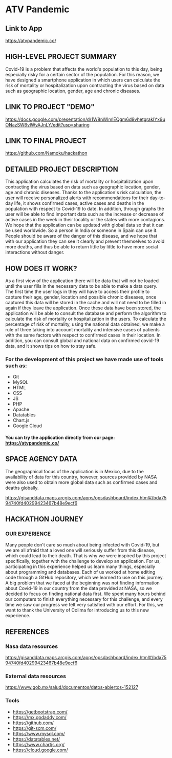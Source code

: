 # ATV Pandemic
## Link to App
https://atvpandemic.co/
## HIGH-LEVEL PROJECT SUMMARY
Covid-19 is a problem that affects the world's population to this day, being especially risky for a certain sector of the population. For this reason, we have designed a smartphone application in which users can calculate the risk of mortality or hospitalization upon contracting the virus based on data such as geographic location, gender, age and chronic diseases.

## LINK TO PROJECT "DEMO"
https://docs.google.com/presentation/d/1W8nWImlEQgm6d9vhetgrakIYx9uONazSW6vlWyAJnLY/edit?usp=sharing

## LINK TO FINAL PROJECT
https://github.com/Namoku/hackathon

## DETAILED PROJECT DESCRIPTION
This application calculates the risk of mortality or hospitalization upon contracting the virus based on data such as geographic location, gender, age and chronic diseases. Thanks to the application's risk calculation, the user will receive personalized alerts with recommendations for their day-to-day life, it shows confirmed cases, active cases and deaths in the population with respect to Covid-19 to date.
In addition, through graphs the user will be able to find important data such as the increase or decrease of active cases in the week in their locality or the states with more contagions. We hope that the application can be updated with global data so that it can be used worldwide. So a person in India or someone in Spain can use it. People should be aware of the danger of this disease, and we hope that with our application they can see it clearly and prevent themselves to avoid more deaths, and thus be able to return little by little to have more social interactions without danger. 

## HOW DOES IT WORK?
As a first view of the application there will be data that will not be loaded until the user fills in the necessary data to be able to make a data query.
The first time the user logs in they will have to access their profile to capture their age, gender, location and possible chronic diseases, once captured this data will be stored in the cache and will not need to be filled in again if they leave the application.
Once these data have been stored, the application will be able to consult the database and perform the algorithm to calculate the risk of mortality or hospitalization in the users.
To calculate the percentage of risk of mortality, using the national data obtained, we make a rule of three taking into account mortality and intensive cases of patients with the same factors with respect to confirmed cases in their location.
In addition, you can consult global and national data on confirmed covid-19 data, and it shows tips on how to stay safe.
### For the development of this project we have made use of tools such as:
- Git
- MySQL
- HTML
- CSS
- JS
- PHP
- Apache
- Datatables
- Chart.js
- Google Cloud
#### You can try the application directly from our page: https://atvpandemic.co/

## SPACE AGENCY DATA
The geographical focus of the application is in Mexico, due to the availability of data for this country, however, sources provided by NASA were also used to obtain more global data such as confirmed cases and deaths globally.

https://gisanddata.maps.arcgis.com/apps/opsdashboard/index.html#/bda7594740fd40299423467b48e9ecf6
## HACKATHON JOURNEY
### OUR EXPERIENCE
Many people don't care so much about being infected with Covid-19, but we are all afraid that a loved one will seriously suffer from this disease, which could lead to their death. That is why we were inspired by this project specifically, together with the challenge to develop an application. 
For us, participating in this experience helped us learn many things, especially about programming and databases. Each of us worked at home editing code through a GitHub repository, which we learned to use on this journey. A big problem that we faced at the beginning was not finding information about Covid-19 in our country from the data provided at NASA, so we decided to focus on finding national data first. We spent many hours behind our computers to finish everything necessary for this challenge, and every time we saw our progress we felt very satisfied with our effort. For this, we want to thank the University of Colima for introducing us to this new experience.

## REFERENCES
### Nasa data resources
https://gisanddata.maps.arcgis.com/apps/opsdashboard/index.html#/bda7594740fd40299423467b48e9ecf6
### External data resources
https://www.gob.mx/salud/documentos/datos-abiertos-152127
### Tools
- https://getbootstrap.com/
- https://mx.godaddy.com/
- https://github.com/
- https://git-scm.com/
- https://www.mysql.com/
- https://datatables.net/
- https://www.chartjs.org/
- https://cloud.google.com/
